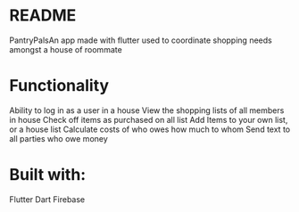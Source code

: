 # README

PantryPalsAn app made with flutter used to coordinate shopping needs amongst a house of roommate

# Functionality
Ability to log in as a user in a house
View the shopping lists of all members in house
Check off items as purchased on all list
Add Items to your own list, or a house list
Calculate costs of who owes how much to whom
Send text to all parties who owe money



# Built with:
Flutter
Dart
Firebase

